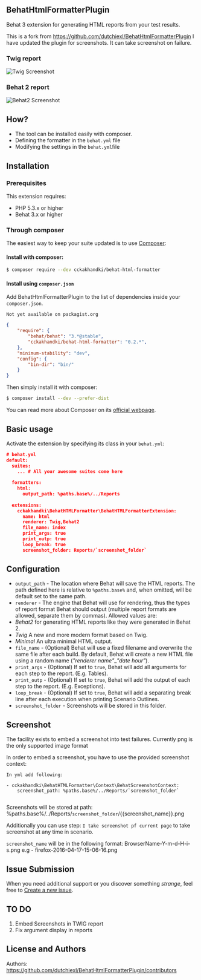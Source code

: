 ## BehatHtmlFormatterPlugin

Behat 3 extension for generating HTML reports from your test results.

This is a fork from https://github.com/dutchiexl/BehatHtmlFormatterPlugin
I have updated the plugin for screenshots. It can take screenshot on failure.

### Twig report

![Twig Screenshot](http://i.imgur.com/o0zCqiB.png)

### Behat 2 report
![Behat2 Screenshot](http://i68.tinypic.com/15p5nox.jpg)


## How?

* The tool can be installed easily with composer.
* Defining the formatter in the `behat.yml` file
* Modifying the settings in the `behat.yml`file

## Installation

### Prerequisites

This extension requires:

* PHP 5.3.x or higher
* Behat 3.x or higher

### Through composer

The easiest way to keep your suite updated is to use [Composer](http://getcomposer.org>):

#### Install with composer:

```bash
$ composer require --dev cckakhandki/behat-html-formatter
```

#### Install using `composer.json`

Add BehatHtmlFormatterPlugin to the list of dependencies inside your `composer.json`.

```
Not yet available on packagist.org
```

```json
{
    "require": {
        "behat/behat": "3.*@stable",
        "cckakhandki/behat-html-formatter": "0.2.*",
    },
    "minimum-stability": "dev",
    "config": {
        "bin-dir": "bin/"
    }
}
```

Then simply install it with composer:

```bash
$ composer install --dev --prefer-dist
```

You can read more about Composer on its [official webpage](http://getcomposer.org).

## Basic usage

Activate the extension by specifying its class in your `behat.yml`:

```json
# behat.yml
default:
  suites:
    ... # All your awesome suites come here
  
  formatters: 
    html:
      output_path: %paths.base%/../Reports
      
  extensions:
    cckakhandki\BehatHTMLFormatter\BehatHTMLFormatterExtension:
      name: html
      renderer: Twig,Behat2
      file_name: index
      print_args: true
      print_outp: true
      loop_break: true
      screenshot_folder: Reports/`screenshot_folder`
```

## Configuration

* `output_path` - The location where Behat will save the HTML reports. The path defined here is relative to `%paths.base%` and, when omitted, will be default set to the same path.
* `renderer` - The engine that Behat will use for rendering, thus the types of report format Behat should output (multiple report formats are allowed, separate them by commas). Allowed values are:
 * *Behat2* for generating HTML reports like they were generated in Behat 2.
 * *Twig* A new and more modern format based on Twig.
 * *Minimal* An ultra minimal HTML output.
* `file_name` - (Optional) Behat will use a fixed filename and overwrite the same file after each build. By default, Behat will create a new HTML file using a random name (*"renderer name"*_*"date hour"*).
* `print_args` - (Optional) If set to `true`, Behat will add all arguments for each step to the report. (E.g. Tables).
* `print_outp` - (Optional) If set to `true`, Behat will add the output of each step to the report. (E.g. Exceptions).
* `loop_break` - (Optional) If set to `true`, Behat will add a separating break line after each execution when printing Scenario Outlines.
* `screenshot_folder` - Screenshots will be stored in this folder.

## Screenshot

The facility exists to embed a screenshot into test failures.
Currently png is the only supported image format

In order to embed a screenshot, you have to use the provided screenshot context:

```
In yml add following:

- cckakhandki\BehatHTMLFormatter\Context\BehatScreenshotContext:
    screenshot_path: %paths.base%/../Reports/`screenshot_folder`
    
```
Screenshots will be stored at path:
     %paths.base%/../Reports/`screenshot_folder`/{{screenshot_name}}.png
     
Additionally you can use step: `I take screenshot pf current page` to take screenshot at any time in scenario.

`screenshot_name` will be in the following format:
BrowserName-Y-m-d-H-i-s.png
e.g - firefox-2016-04-17-15-06-16.png

## Issue Submission

When you need additional support or you discover something *strange*, feel free to [Create a new issue](https://github.com/cckakhandki/BehatHtmlFormatterPlugin/issues/new).


## TO DO
1. Embed Screenshots in TWIG report
2. Fix argument display in reports

## License and Authors

Authors: https://github.com/dutchiexl/BehatHtmlFormatterPlugin/contributors


